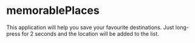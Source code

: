 # memorablePlaces
This application will help you save your favourite destinations. Just long-press for 2 seconds and the location will be added to the list.
